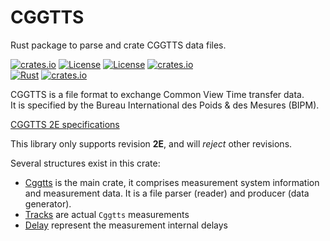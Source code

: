 CGGTTS 
======
Rust package to parse and crate CGGTTS data files.

[![crates.io](https://img.shields.io/crates/v/cggtts.svg)](https://crates.io/crates/cggtts)
[![License](https://img.shields.io/badge/license-Apache%202.0-blue?style=flat-square)](https://github.com/gwbres/cggtts/blob/main/LICENSE-APACHE)
[![License](https://img.shields.io/badge/license-MIT-blue?style=flat-square)](https://github.com/gwbres/cggtts/blob/main/LICENSE-MIT) 
[![crates.io](https://img.shields.io/crates/d/cggtts.svg)](https://crates.io/crates/cggtts)    
[![Rust](https://github.com/gwbres/cggtts/actions/workflows/rust.yml/badge.svg)](https://github.com/gwbres/cggtts/actions/workflows/rust.yml)
[![crates.io](https://docs.rs/cggtts/badge.svg)](https://docs.rs/cggtts/badge.svg)

CGGTTS is a file format to exchange Common View Time transfer data.  
It is specified by the
Bureau International des Poids & des Mesures (BIPM).

[CGGTTS 2E specifications](https://www.bipm.org/documents/20126/52718503/G1-2015.pdf/f49995a3-970b-a6a5-9124-cc0568f85450)

This library only supports revision **2E**, and will _reject_
other revisions.

Several structures exist in this crate:

* [Cggtts](doc/cggtts.md) is the main crate, it comprises measurement system
information and measurement data. It is a file parser (reader) and producer
(data generator).
* [Tracks](doc/track.md) are actual `Cggtts` measurements
* [Delay](doc/delay.md) represent the measurement internal delays
